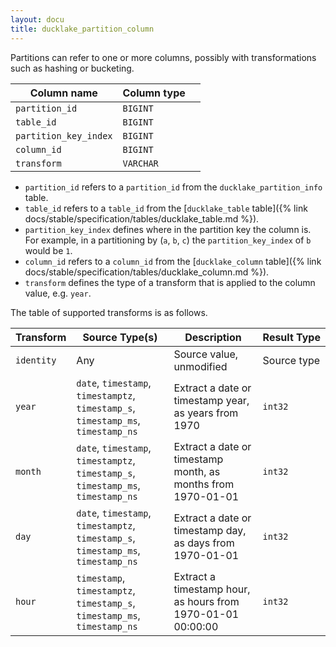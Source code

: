 ```yaml
---
layout: docu
title: ducklake_partition_column
---
```


Partitions can refer to one or more columns, possibly with transformations such as hashing or bucketing.

| Column name           | Column type |             |
| --------------------- | ----------- | ----------- |
| `partition_id`        | `BIGINT`    |             |
| `table_id`            | `BIGINT`    |             |
| `partition_key_index` | `BIGINT`    |             |
| `column_id`           | `BIGINT`    |             |
| `transform`           | `VARCHAR`   |             |

- `partition_id` refers to a `partition_id` from the `ducklake_partition_info` table. 
- `table_id` refers to a `table_id` from the [`ducklake_table` table]({% link docs/stable/specification/tables/ducklake_table.md %}). 
- `partition_key_index` defines where in the partition key the column is. For example, in a partitioning by (`a`, `b`, `c`) the `partition_key_index` of `b` would be `1`.
- `column_id` refers to a `column_id` from the [`ducklake_column` table]({% link docs/stable/specification/tables/ducklake_column.md %}). 
- `transform` defines the type of a transform that is applied to the column value, e.g. `year`.

The table of supported transforms is as follows.

| Transform             |                                    Source Type(s)                                 |                           Description                        | Result&nbsp;Type |
| --------------------- | --------------------------------------------------------------------------------- | ------------------------------------------------------------ | ----------- |
| `identity`            | Any                                                                               | Source value, unmodified                                     | Source type |
| `year`                | `date`, `timestamp`, `timestamptz`, `timestamp_s`, `timestamp_ms`, `timestamp_ns` | Extract a date or timestamp year, as years from 1970         | `int32`     |
| `month`               | `date`, `timestamp`, `timestamptz`, `timestamp_s`, `timestamp_ms`, `timestamp_ns` | Extract a date or timestamp month, as months from 1970-01-01 | `int32`     |
| `day`                 | `date`, `timestamp`, `timestamptz`, `timestamp_s`, `timestamp_ms`, `timestamp_ns` | Extract a date or timestamp day, as days from 1970-01-01     | `int32`     |
| `hour`                | `timestamp`, `timestamptz`, `timestamp_s`, `timestamp_ms`, `timestamp_ns`         | Extract a timestamp hour, as hours from 1970-01-01 00:00:00  | `int32`     |
